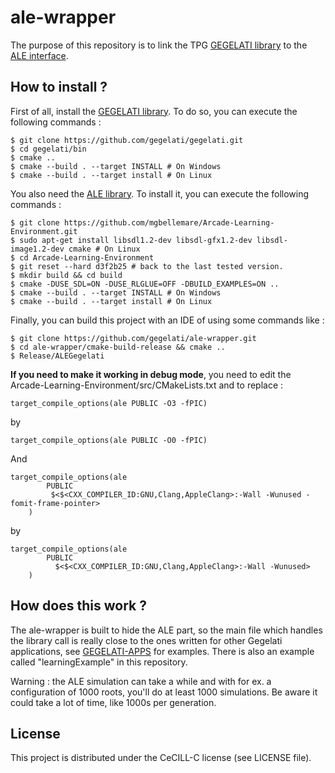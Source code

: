 # ale-wrapper
The purpose of this repository is to link the TPG [GEGELATI library](https://github.com/gegelati/gegelati) to the [ALE interface](https://github.com/mgbellemare/Arcade-Learning-Environment). 

## How to install ?
First of all, install the [GEGELATI library](https://github.com/gegelati/gegelati). 
To do so, you can execute the following commands :
```
$ git clone https://github.com/gegelati/gegelati.git
$ cd gegelati/bin
$ cmake ..
$ cmake --build . --target INSTALL # On Windows
$ cmake --build . --target install # On Linux
```

You also need the [ALE library](https://github.com/mgbellemare/Arcade-Learning-Environment).
To install it, you can execute the following commands :
```
$ git clone https://github.com/mgbellemare/Arcade-Learning-Environment.git
$ sudo apt-get install libsdl1.2-dev libsdl-gfx1.2-dev libsdl-image1.2-dev cmake # On Linux
$ cd Arcade-Learning-Environment
$ git reset --hard d3f2b25 # back to the last tested version.
$ mkdir build && cd build
$ cmake -DUSE_SDL=ON -DUSE_RLGLUE=OFF -DBUILD_EXAMPLES=ON ..
$ cmake --build . --target INSTALL # On Windows
$ cmake --build . --target install # On Linux
```

Finally, you can build this project with an IDE of using some commands like :
```
$ git clone https://github.com/gegelati/ale-wrapper.git 
$ cd ale-wrapper/cmake-build-release && cmake ..
$ Release/ALEGegelati
```

**If you need to make it working in debug mode**, you need to edit the Arcade-Learning-Environment/src/CMakeLists.txt and to replace :
```
target_compile_options(ale PUBLIC -O3 -fPIC)
```
by
```
target_compile_options(ale PUBLIC -O0 -fPIC)
```
And
```
target_compile_options(ale
  		PUBLIC
   		 $<$<CXX_COMPILER_ID:GNU,Clang,AppleClang>:-Wall -Wunused -fomit-frame-pointer>
	)
```
by
```
target_compile_options(ale
  		PUBLIC
  		  $<$<CXX_COMPILER_ID:GNU,Clang,AppleClang>:-Wall -Wunused>
	)
```

## How does this work ?
The ale-wrapper is built to hide the ALE part, so the main file which handles the library call is really close to the ones written for other Gegelati applications, see [GEGELATI-APPS](https://github.com/gegelati/gegelati-apps) for examples. There is also an example called "learningExample" in this repository.

Warning : the ALE simulation can take a while and with for ex. a configuration of 1000 roots, you'll do at least 1000 simulations. Be aware it could take a lot of time, like 1000s per generation.

## License
This project is distributed under the CeCILL-C license (see LICENSE file).
